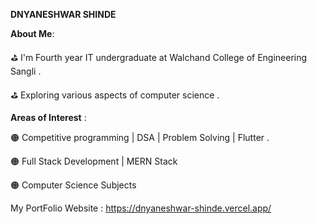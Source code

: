 
**DNYANESHWAR SHINDE**

**About Me**:

⛳ I'm Fourth year IT undergraduate at Walchand College of Engineering Sangli .

⛳ Exploring various aspects of computer science .


**Areas of Interest** :

🟠 Competitive programming | DSA | Problem Solving | Flutter .

🟠 Full Stack Development | MERN Stack

🟠 Computer Science Subjects

My PortFolio Website : https://dnyaneshwar-shinde.vercel.app/






